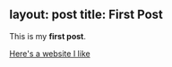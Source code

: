 layout: post
title: First Post
---

This is my **first post**.

[Here's a website I like](http://seriouseats.com)
